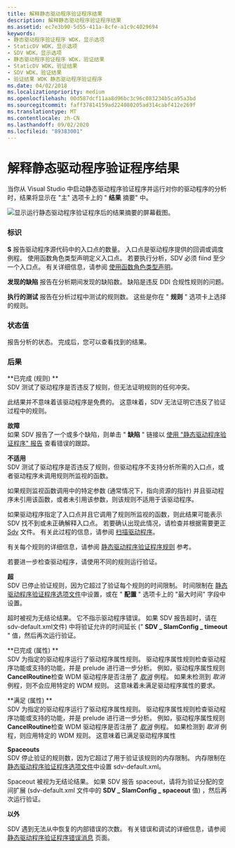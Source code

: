 ```yaml
---
title: 解释静态驱动程序验证程序结果
description: 解释静态驱动程序验证程序结果
ms.assetid: ec7e3b90-5d55-411a-8cfe-a1c9c4029694
keywords:
- 静态驱动程序验证程序 WDK，显示选项
- StaticDV WDK，显示选项
- SDV WDK，显示选项
- 静态驱动程序验证程序 WDK，验证结果
- StaticDV WDK，验证结果
- SDV WDK，验证结果
- 验证结果 WDK 静态驱动程序验证程序
ms.date: 04/02/2018
ms.localizationpriority: medium
ms.openlocfilehash: 00d587dcf11aa8d96bc3c96c083234b5ca95a3bd
ms.sourcegitcommit: faff37814159ad224080205ad314cabf412e269f
ms.translationtype: MT
ms.contentlocale: zh-CN
ms.lasthandoff: 09/02/2020
ms.locfileid: "89383001"
---
```

# <a name="interpreting-static-driver-verifier-results"></a>解释静态驱动程序验证程序结果


当你从 Visual Studio 中启动静态驱动程序验证程序并运行对你的驱动程序的分析时，结果将显示在 "主" 选项卡上的 " **结果** 摘要" 中。

![显示运行静态驱动程序验证程序后的结果摘要的屏幕截图。](images/sdv-results-vs.png)

### <a name="span-idstatisticsspanspan-idstatisticsspanspan-idstatisticsspanstatistics"></a><span id="Statistics"></span><span id="statistics"></span><span id="STATISTICS"></span>标识

**S** 报告驱动程序源代码中的入口点的数量。 入口点是驱动程序提供的回调或调度例程。 使用函数角色类型声明定义入口点。 若要执行分析，SDV 必须 fiind 至少一个入口点。 有关详细信息，请参阅 [使用函数角色类型声明](using-function-role-type-declarations.md)。

**发现的缺陷** 报告在分析期间发现的缺陷数。 缺陷是违反 DDI 合规性规则的问题。

**执行的测试** 报告在分析过程中测试的规则数。 这些是你在 " **规则** " 选项卡上选择的规则。

### <a name="span-idstatusspanspan-idstatusspanspan-idstatusspanstatus"></a><span id="Status"></span><span id="status"></span><span id="STATUS"></span>状态值

报告分析的状态。 完成后，您可以查看找到的结果。

### <a name="span-idresultsspanspan-idresultsspanspan-idresultsspanresults"></a><span id="Results"></span><span id="results"></span><span id="RESULTS"></span>后果

<span id="Completed__Rule_"></span><span id="completed__rule_"></span><span id="COMPLETED__RULE_"></span>**已完成 (规则) **  
SDV 测试了驱动程序是否违反了规则，但无法证明规则的任何冲突。

此结果并不意味着该驱动程序是免费的。 这意味着，SDV 无法证明它违反了验证过程中的规则。

<span id="Defect"></span><span id="defect"></span><span id="DEFECT"></span>**故障**  
如果 SDV 报告了一个或多个缺陷，则单击 " **缺陷** " 链接以 [使用 "静态驱动程序验证程序" 报告](using-the-static-driver-verifier-report.md) 查看错误的跟踪。

<span id="Not_Applicable"></span><span id="not_applicable"></span><span id="NOT_APPLICABLE"></span>**不适用**  
SDV 测试了驱动程序是否违反了规则，但驱动程序不支持分析所需的入口点，或者驱动程序未调用规则所监视的函数。

如果规则监视函数调用中的特定参数 (通常情况下，指向资源的指针) 并且驱动程序未引用该函数，或者未引用该参数，则该规则不适用于该驱动程序。

如果驱动程序指定了入口点并且它调用了规则所监视的函数，则此结果可能表示 SDV 找不到或未正确解释入口点。 若要确认出现此情况，请检查并根据需要更正 [Sdv](sdv-map-h.md) 文件。 有关此过程的信息，请参阅 [扫描驱动程序](scanning-the-driver.md)。

有关每个规则的详细信息，请参阅 [静态驱动程序验证程序规则](/windows-hardware/drivers/ddi/index) 参考。

若要进一步检查驱动程序，请使用不同的规则运行验证。

<span id="Timeouts"></span><span id="timeouts"></span><span id="TIMEOUTS"></span>**超**  
SDV 已停止验证规则，因为它超过了验证每个规则的时间限制。 时间限制在 [静态驱动程序验证程序选项文件](static-driver-verifier-options-file.md)中设置，或在 " **配置** " 选项卡上的 "最大时间" 字段中设置。

超时被视为无结论结果。 它不指示驱动程序错误。 如果 SDV 报告超时，请在 sdv-default.xml文件) 中将验证允许的时间延长 (" **SDV \_ SlamConfig \_ timeout** " 值，然后再次运行验证。

<span id="Completed__Property_"></span><span id="completed__property_"></span><span id="COMPLETED__PROPERTY_"></span>**已完成 (属性) **  
SDV 为指定的驱动程序运行了驱动程序属性规则。 驱动程序属性规则检查驱动程序功能或支持的功能，并是 prelude 进行进一步分析。 例如，驱动程序属性规则 **CancelRoutine**检查 WDM 驱动程序是否注册了 [*取消*](/windows-hardware/drivers/ddi/wdm/nc-wdm-driver_cancel) 例程。 如果未检测到 *取消* 例程，则不会应用特定的 WDM 规则。 这意味着未满足驱动程序属性的要求。

<span id="Satisfied__Property_"></span><span id="satisfied__property_"></span><span id="SATISFIED__PROPERTY_"></span>**满足 (属性) **  
SDV 为指定的驱动程序运行了驱动程序属性规则。 驱动程序属性规则检查驱动程序功能或支持的功能，并是 prelude 进行进一步分析。 例如，驱动程序属性规则 **CancelRoutine**检查 WDM 驱动程序是否注册了 [*取消*](/windows-hardware/drivers/ddi/wdm/nc-wdm-driver_cancel) 例程。 如果检测到 *取消* 例程，则应用特定的 WDM 规则。 这意味着已满足驱动程序属性

<span id="Spaceouts"></span><span id="spaceouts"></span><span id="SPACEOUTS"></span>**Spaceouts**  
SDV 停止验证的规则数，因为它超过了用于验证该规则的内存限制。 内存限制在 [静态驱动程序验证程序选项文件](static-driver-verifier-options-file.md)中设置 sdv-default.xml。

Spaceout 被视为无结论结果。 如果 SDV 报告 spaceout，请将为验证分配的空间扩展 (sdv-default.xml 文件中的 **SDV \_ SlamConfig \_ spaceout** 值) ，然后再次运行验证。

<span id="Other"></span><span id="other"></span><span id="OTHER"></span>**以外**  

SDV 遇到无法从中恢复的内部错误的次数。  有关错误和调试的详细信息，请参阅 [静态驱动程序验证程序错误消息](./static-driver-verifier-error-messages.md) 页面。

 

